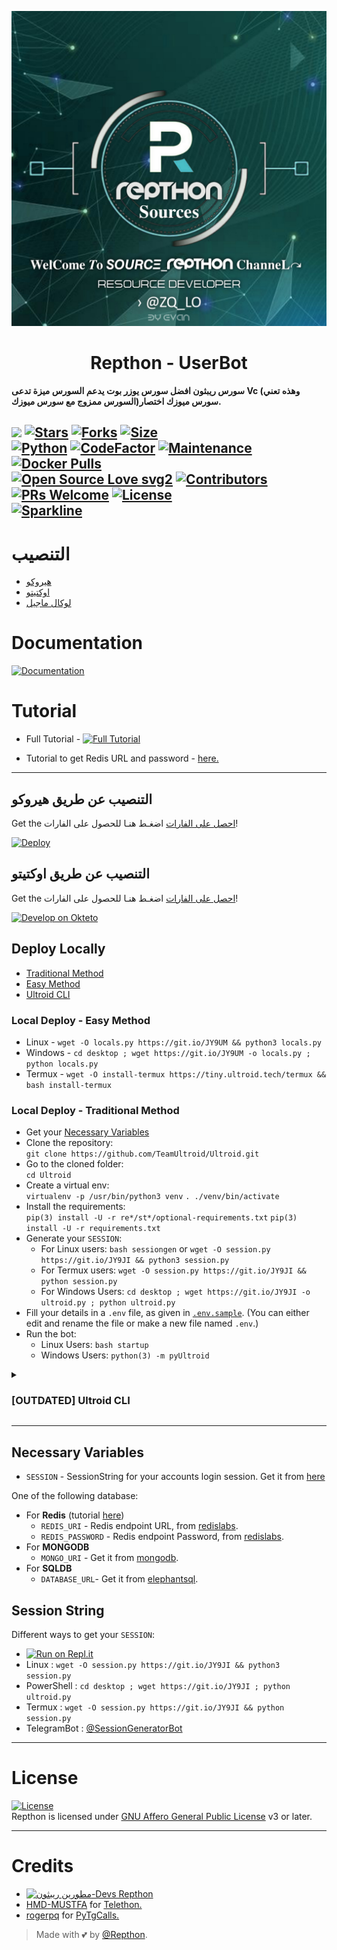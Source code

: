 <p align="center">
  <img src="./resources/extras/IMG_20221003_134319_520.jpg" alt="Team Repthon">
</p>
<h1 align="center">
  <b>Repthon - UserBot</b>
</h1>

<b>سورس ريبثون افضل سورس يوزر بوت يدعم السورس ميزة تدعى Vc (وهذه تعني سورس ميوزك اختصار(السورس ممزوج مع سورس ميوزك.</b>

[![](https://img.shields.io/badge/Repthon-v0.7-darkgreen)](#)
[![Stars](https://img.shields.io/github/stars/TeamUltroid/Ultroid?style=flat-square&color=yellow)](https://github.com/rogerpq/Ultroid/stargazers)
[![Forks](https://img.shields.io/github/forks/rogerpq/Repthon?style=flat-square&color=orange)](https://github.com/rogerpq/Repthon/fork)
[![Size](https://img.shields.io/github/repo-size/TeamUltroid/Ultroid?style=flat-square&color=green)](https://github.com/rogerpq/Repthon/)   
[![Python](https://img.shields.io/badge/Python-v3.10.3-blue)](https://www.python.org/)
[![CodeFactor](https://www.codefactor.io/repository/github/teamultroid/ultroid/badge/main)](https://www.codefactor.io/repository/github/rogerpq/Repthon/overview/main)
[![Maintenance](https://img.shields.io/badge/Maintained%3F-yes-green.svg)](https://github.com/TeamUltroid/Ultroid/graphs/commit-activity)
[![Docker Pulls](https://img.shields.io/docker/pulls/theteamultroid/ultroid?style=flat-square)](https://img.shields.io/docker/pulls/theteamultroid/ultroid?style=flat-square)   
[![Open Source Love svg2](https://badges.frapsoft.com/os/v2/open-source.svg?v=103)](https://github.com/TeamUltroid/Ultroid)
[![Contributors](https://img.shields.io/github/contributors/TeamUltroid/Ultroid?style=flat-square&color=green)](https://github.com/rogerpq/Ultroid/graphs/contributors)
[![PRs Welcome](https://img.shields.io/badge/PRs-welcome-brightgreen.svg?style=flat-square)](https://makeapullrequest.com)
[![License](https://img.shields.io/badge/License-AGPL-blue)](https://github.com/rogerpq/Ultroid/blob/main/LICENSE)   
[![Sparkline](https://stars.medv.io/rogerpq/Ultroid.svg)](https://stars.medv.io/rogerpq/Ultroid)
----

# التنصيب
- [هيروكو](#deploy-to-heroku)
- [اوكتيتو](#deploy-to-okteto)
- [لوكال ماجيل](#deploy-locally)

# Documentation 
[![Documentation](https://img.shields.io/badge/Documentation-Ultroid-blue)](http://ultroid.tech/)

# Tutorial 
- Full Tutorial - [![Full Tutorial](https://img.shields.io/badge/Watch%20Now-blue)](قريبآ)

- Tutorial to get Redis URL and password - [here.](./resources/extras/redistut.md)
---

## التنصيب عن طريق هيروكو
Get the [احصل على الفارات](#Necessary-Variables) اضغـط هنـا للحصول على الفارات!  

[![Deploy](https://www.herokucdn.com/deploy/button.svg)](https://dashboard.heroku.com/deploy?https://github.com/rogerpq/Ultroid)

## التنصيب عن طريق اوكتيتو 
Get the [احصل على الفارات](#Necessary-Variables) اضغـط هنـا للحصول على الفارات!

[![Develop on Okteto](https://okteto.com/develop-okteto.svg)](https://cloud.okteto.com/deploy?repository=https://github.com/rogerpq/Ultroid)

## Deploy Locally
- [Traditional Method](#local-deploy---traditional-method)
- [Easy Method](#local-deploy---easy-method)
- [Ultroid CLI](#ultroid-cli)

### Local Deploy - Easy Method
- Linux - `wget -O locals.py https://git.io/JY9UM && python3 locals.py`
- Windows - `cd desktop ; wget https://git.io/JY9UM -o locals.py ; python locals.py`
- Termux - `wget -O install-termux https://tiny.ultroid.tech/termux && bash install-termux`

### Local Deploy - Traditional Method
- Get your [Necessary Variables](#Necessary-Variables)
- Clone the repository:    
`git clone https://github.com/TeamUltroid/Ultroid.git`
- Go to the cloned folder:    
`cd Ultroid`
- Create a virtual env:      
`virtualenv -p /usr/bin/python3 venv`
`. ./venv/bin/activate`
- Install the requirements:      
`pip(3) install -U -r re*/st*/optional-requirements.txt`
`pip(3) install -U -r requirements.txt`
- Generate your `SESSION`:
  - For Linux users:
    `bash sessiongen`
     or
    `wget -O session.py https://git.io/JY9JI && python3 session.py`
  - For Termux users:
    `wget -O session.py https://git.io/JY9JI && python session.py`
  - For Windows Users:
    `cd desktop ; wget https://git.io/JY9JI -o ultroid.py ; python ultroid.py`
- Fill your details in a `.env` file, as given in [`.env.sample`](https://github.com/TeamUltroid/Ultroid/blob/main/.env.sample).
(You can either edit and rename the file or make a new file named `.env`.)
- Run the bot:
  - Linux Users:
   `bash startup`
  - Windows Users:
    `python(3) -m pyUltroid`
<details>
<summary><h3>[OUTDATED] Ultroid CLI</h3></summary>

[Ultroid CLI](https://github.com/BLUE-DEVIL1134/UltroidCli) is a command-line interface for deploying Ultroid.   

- **Installing** -    
Run the following code on a terminal, with curl installed.   
`ver=$(curl https://raw.githubusercontent.com/BLUE-DEVIL1134/UltroidCli/main/version.txt) && curl -L -o ultroid https://github.com/BLUE-DEVIL1134/UltroidCli/releases/download/$ver/ultroid.exe`
OR
Go to [UltroidCli](https://github.com/BLUE-DEVIL1134/UltroidCli) and install the version release from the Github Releases. Add the executable to your system path as specified in the [Readme](https://github.com/BLUE-DEVIL1134/UltroidCli#how-to-use-ultroidcli-).   

- **Documentation** -
Take a look at the [`docs`](https://blue-devil1134.github.io/UltroidCli/) for more detailed information.
</details>

---
## Necessary Variables
- `SESSION` - SessionString for your accounts login session. Get it from [here](#Session-String)

One of the following database:
- For **Redis** (tutorial [here](./resources/extras/redistut.md))
  - `REDIS_URI` - Redis endpoint URL, from [redislabs](http://redislabs.com/).
  - `REDIS_PASSWORD` - Redis endpoint Password, from [redislabs](http://redislabs.com/).
- For **MONGODB**
  - `MONGO_URI` - Get it from [mongodb](https://mongodb.com/atlas).
- For **SQLDB**
  - `DATABASE_URL`- Get it from [elephantsql](https://elephantsql.com).

## Session String
Different ways to get your `SESSION`:
* [![Run on Repl.it](https://replit.com/badge/github/rogerpq/Repthon)](https://replit.com/@taabn-tabantaba/CodeTelethon-1)
* Linux : `wget -O session.py https://git.io/JY9JI && python3 session.py`
* PowerShell : `cd desktop ; wget https://git.io/JY9JI ; python ultroid.py`
* Termux : `wget -O session.py https://git.io/JY9JI && python session.py`
* TelegramBot : [@SessionGeneratorBot](https://t.me/SessionGeneratorBot)

---

# License
[![License](https://www.gnu.org/graphics/agplv3-155x51.png)](LICENSE)   
Repthon is licensed under [GNU Affero General Public License](https://www.gnu.org/licenses/agpl-3.0.en.html) v3 or later.

---

# Credits
* [![مطورين ريبثون-Devs Repthon](https://img.shields.io/static/v1?label=rogerpq&message=devs&color=critical)](https://t.me/Devs_Repthon)
* [HMD-MUSTFA](https://github.com/xxe5/) for [Telethon.](https://github.com/rick1128/)
* [rogerpq](https://github.com/rogerpq) for [PyTgCalls.](https://github.com/rogerpq/Repvc)

> Made with 💕 by [@Repthon](https://t.me/Repthon).    
